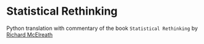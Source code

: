 # Statistical Rethinking

Python translation with commentary of the book `Statistical Rethinking` by [Richard McElreath](http://xcelab.net/rm/statistical-rethinking/)
